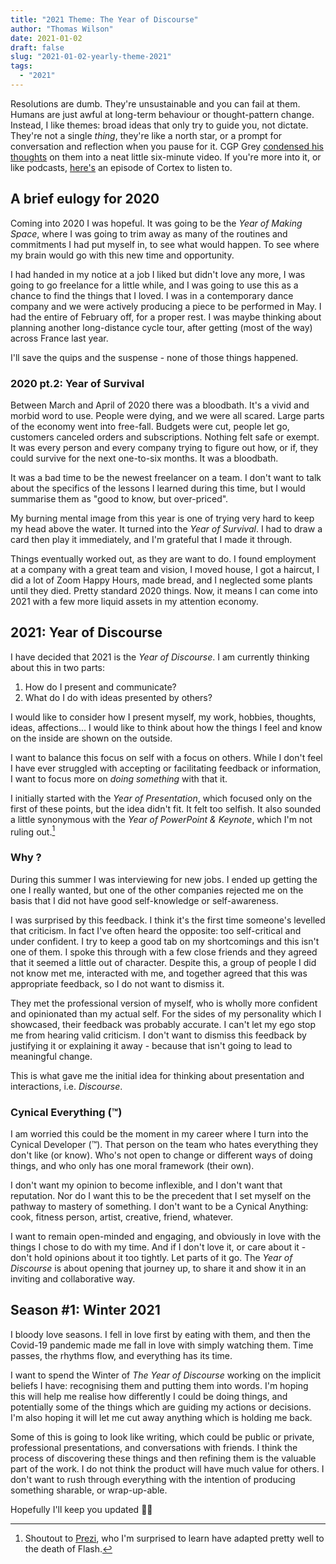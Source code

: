```yaml
---
title: "2021 Theme: The Year of Discourse"
author: "Thomas Wilson"
date: 2021-01-02
draft: false
slug: "2021-01-02-yearly-theme-2021"
tags:
  - "2021"
---
```


Resolutions are dumb. They're unsustainable and you can fail at them. Humans are just awful at long-term behaviour or thought-pattern change. Instead, I like themes: broad ideas that only try to guide you, not dictate. They're not a single _thing_, they're like a north star, or a prompt for conversation and reflection when you pause for it. CGP Grey [condensed his thoughts](https://www.youtube.com/watch?v=NVGuFdX5guE) on them into a neat little six-minute video. If you're more into it, or like podcasts, [here's](https://www.relay.fm/cortex/110) an episode of Cortex to listen to.

## A brief eulogy for 2020

Coming into 2020 I was hopeful. It was going to be the _Year of Making Space_, where I was going to trim away as many of the routines and commitments I had put myself in, to see what would happen. To see where my brain would go with this new time and opportunity.

I had handed in my notice at a job I liked but didn't love any more, I was going to go freelance for a little while, and I was going to use this as a chance to find the things that I loved. I was in a contemporary dance company and we were actively producing a piece to be performed in May. I had the entire of February off, for a proper rest. I was maybe thinking about planning another long-distance cycle tour, after getting (most of the way) across France last year.

I'll save the quips and the suspense - none of those things happened.

### 2020 pt.2: Year of Survival

Between March and April of 2020 there was a bloodbath. It's a vivid and morbid word to use. People were dying, and we were all scared. Large parts of the economy went into free-fall. Budgets were cut, people let go, customers canceled orders and subscriptions. Nothing felt safe or exempt. It was every person and every company trying to figure out how, or if, they could survive for the next one-to-six months. It was a bloodbath.

It was a bad time to be the newest freelancer on a team. I don't want to talk about the specifics of the lessons I learned during this time, but I would summarise them as "good to know, but over-priced".

My burning mental image from this year is one of trying very hard to keep my head above the water. It turned into the _Year of Survival_. I had to draw a card then play it immediately, and I'm grateful that I made it through.

Things eventually worked out, as they are want to do. I found employment at a company with a great team and vision, I moved house, I got a haircut, I did a lot of Zoom Happy Hours, made bread, and I neglected some plants until they died. Pretty standard 2020 things. Now, it means I can come into 2021 with a few more liquid assets in my attention economy.

## 2021: Year of Discourse

I have decided that 2021 is the _Year of Discourse_. I am currently thinking about this in two parts:

1. How do I present and communicate?
2. What do I do with ideas presented by others?

I would like to consider how I present myself, my work, hobbies, thoughts, ideas, affections... I would like to think about how the things I feel and know on the inside are shown on the outside.

I want to balance this focus on self with a focus on others. While I don't feel I have ever struggled with accepting or facilitating feedback or information, I want to focus more on _doing something_ with that it.

I initially started with the _Year of Presentation_, which focused only on the first of these points, but the idea didn't fit. It felt too selfish. It also sounded a little synonymous with the _Year of PowerPoint & Keynote_, which I'm not ruling out.[^1]

[^1]: Shoutout to [Prezi](https://prezi.com), who I'm surprised to learn have adapted pretty well to the death of Flash.

### Why ?

During this summer I was interviewing for new jobs. I ended up getting the one I really wanted, but one of the other companies rejected me on the basis that I did not have good self-knowledge or self-awareness.

I was surprised by this feedback. I think it's the first time someone's levelled that criticism. In fact I've often heard the opposite: too self-critical and under confident. I try to keep a good tab on my shortcomings and this isn't one of them. I spoke this through with a few close friends and they agreed that it seemed a little out of character. Despite this, a group of people I did not know met me, interacted with me, and together agreed that this was appropriate feedback, so I do not want to dismiss it.

They met the professional version of myself, who is wholly more confident and opinionated than my actual self. For the sides of my personality which I showcased, their feedback was probably accurate. I can't let my ego stop me from hearing valid criticism. I don't want to dismiss this feedback by justifying it or explaining it away - because that isn't going to lead to meaningful change.

This is what gave me the initial idea for thinking about presentation and interactions, i.e. _Discourse_.

### Cynical Everything (™️)

I am worried this could be the moment in my career where I turn into the Cynical Developer (™️). That person on the team who hates everything they don't like (or know). Who's not open to change or different ways of doing things, and who only has one moral framework (their own).

I don't want my opinion to become inflexible, and I don't want that reputation. Nor do I want this to be the precedent that I set myself on the pathway to mastery of something. I don't want to be a Cynical Anything: cook, fitness person, artist, creative, friend, whatever.

I want to remain open-minded and engaging, and obviously in love with the things I chose to do with my time. And if I don't love it, or care about it - don't hold opinions about it too tightly. Let parts of it go. The _Year of Discourse_ is about opening that journey up, to share it and show it in an inviting and collaborative way.

## Season #1: Winter 2021

I bloody love seasons. I fell in love first by eating with them, and then the Covid-19 pandemic made me fall in love with simply watching them. Time passes, the rhythms flow, and everything has its time.

I want to spend the Winter of _The Year of Discourse_ working on the implicit beliefs I have: recognising them and putting them into words. I'm hoping this will help me realise how differently I could be doing things, and potentially some of the things which are guiding my actions or decisions. I'm also hoping it will let me cut away anything which is holding me back.

Some of this is going to look like writing, which could be public or private, professional presentations, and conversations with friends. I think the process of discovering these things and then refining them is the valuable part of the work. I do not think the product will have much value for others. I don't want to rush through everything with the intention of producing something sharable, or wrap-up-able.

Hopefully I'll keep you updated 🤷‍♀️
